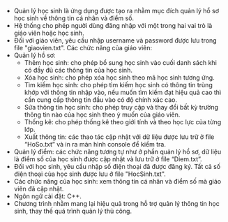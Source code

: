 - Quản lý học sinh là ứng dụng được tạo ra nhằm mục đích quản lý hồ sơ học sinh về thông tin cá nhân và điểm số. 
- Hệ thống cho phép người dùng đăng nhập với một trong hai vai trò là giáo viên hoặc học sinh.
- Đối với giáo viên, yêu cầu nhập username và password được lưu trong file "giaovien.txt". Các chức năng của giáo viên:
- Quản lý hồ sơ:
  - Thêm học sinh: cho phép bổ sung học sinh vào cuối danh sách khi có đầy đủ các thông tin của học sinh.
  - Xóa học sinh: cho phép xóa học sinh theo mã học sinh tương ứng.
  -	Tìm kiếm học sinh: cho phép tìm kiếm học sinh có thông tin trùng khớp với thông tin nhập vào, nếu muốn tìm kiếm đạt hiệu quả cao thì cần cung cấp thông tin đầu vào có độ chính xác cao.
  -	Sửa thông tin học sinh: cho phép truy cập và thay đổi bất kỳ trường thông tin nào của học sinh theo ý muốn của giáo viên.
  -	Thống kê: cho phép thống kê theo giới tính và theo học lực của từng lớp.
  -	Xuất thông tin: các thao tác cập nhật với dữ liệu được lưu trữ ở file “HoSo.txt” và in ra màn hình console để kiểm tra.
- Quản lý điểm: các chức năng tương tự như ở phần quản lý hồ sơ, dữ liệu là điểm số của học sinh được cập nhật và lưu trữ ở file “Diem.txt”.
- Đối với học sinh, yêu cầu nhập số điện thoại đã được đăng ký. Tất cả số điện thoại của học sinh được lưu ở file "HocSinh.txt".
- Các chức năng của học sinh: xem thông tin cá nhân và điểm số mà giáo viên đã cập nhật.
- Ngôn ngữ cài đặt: C++.
- Chương trình nhằm mang lại hiệu quả trong hỗ trợ quản lý thông tin học sinh, thay thế quá trình quản lý thủ công.
